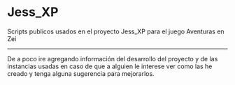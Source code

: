# Jess_XP
Scripts publicos usados en el proyecto Jess_XP para el juego Aventuras en Zei

____

De a poco ire agregando información del desarrollo del proyecto y de las instancias usadas en caso de que a alguien le interese ver como las he creado y tenga alguna sugerencia para mejorarlos.
